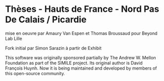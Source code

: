 # Thèses - Hauts de France - Nord Pas De Calais / Picardie

mise en oeuvre par Amaury Van Espen et Thomas Broussaud pour Beyond Lab Lille

Fork initial par Simon Sarazin à partir de Exhibit

This software was originally sponsored partially by The Andrew W. Mellon Foundation as part of the SIMILE project. Its original author is David François Huynh. Now it is being maintained and developed by members of this open-source community.
